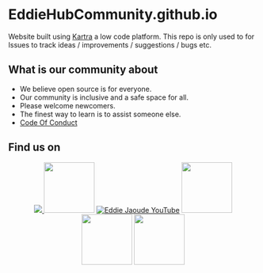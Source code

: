 # EddieHubCommunity.github.io

Website built using [Kartra](http://links.eddiejaoude.io/t/pQ5W3FRLk8Cp) a low code platform. This repo is only used to for Issues to track ideas / improvements / suggestions / bugs etc.

## What is our community about

- We believe open source is for everyone.
- Our community is inclusive and a safe space for all.
- Please welcome newcomers.
- The finest way to learn is to assist someone else.
- [Code Of Conduct](https://github.com/EddieHubCommunity/EddieHubCommunity.github.io/blob/main/CODE_OF_CONDUCT.md)

## Find us on

  <div align="center">
    <a href="http://discord.eddiehub.org"><img src="https://img.shields.io/badge/Discord-7289DA?style=for-the-badge&logo=discord&logoColor=white">
    <a href="https://github.com/EddieHubCommunity"><img src="https://img.shields.io/badge/GitHub-100000?style=for-the-badge&logo=github&logoColor=white" width="102px"></a>
    <a href="https://www.youtube.com/eddiejaoude"><img alt="Eddie Jaoude YouTube" src="https://img.shields.io/badge/YouTube-FF0000?style=for-the-badge&logo=youtube&logoColor=white"></a>
    <a href="https://twitter.com/eddiejaoude"><img src="https://img.shields.io/badge/Twitter-100000?style=for-the-badge&logo=twitter&logoColor=blue" width="102px"></a>
    <a href="https://instagram.com/eddiejaoude"><img src="https://img.shields.io/badge/Instagram-purple?style=for-the-badge&logo=Instagram&logoColor=white" width="102px"></a>
    <a href="https://www.linkedin.com/company/eddiehub/"><img src="https://img.shields.io/badge/LinkedIn-0077b5?style=for-the-badge&logo=linkedin&logoColor=#0077b5" width="102px"></a>
  </div>
